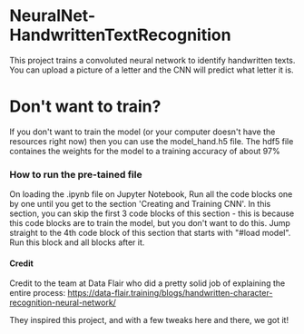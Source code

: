 # NeuralNet-HandwrittenTextRecognition
This project trains a convoluted neural network to identify handwritten texts. You can upload a picture of a letter and the CNN will predict what letter it is.

# Don't want to train?
If you don't want to train the model (or your computer doesn't have the resources right now) then you can use the model_hand.h5 file. The hdf5 file containes the weights for the model to a training accuracy of about 97%
### How to run the pre-tained file
On loading the .ipynb file on Jupyter Notebook, Run all the code blocks one by one until you get to the section 'Creating and Training CNN'. In this section, you can skip the first 3 code blocks of this section - this is because this code blocks are to train the model, but you don't want to do this. Jump straight to the 4th code block of this section that starts with "#load model". Run this block and all blocks after it.


#### Credit
Credit to the team at Data Flair who did a pretty solid job of explaining the entire process:
https://data-flair.training/blogs/handwritten-character-recognition-neural-network/

They inspired this project, and with a few tweaks here and there, we got it!
